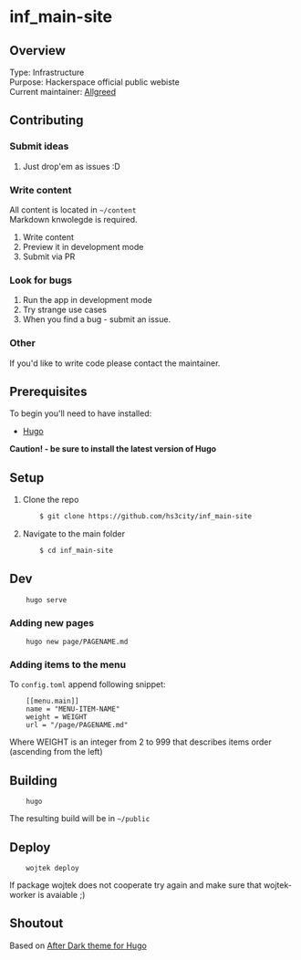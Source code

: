 # inf_main-site

## Overview

Type: Infrastructure     
Purpose: Hackerspace official public webiste       
Current maintainer: [Allgreed](https://github.com/allgreed)    

## Contributing

### Submit ideas
1. Just drop'em as issues :D

### Write content

All content is located in ```~/content```   
Markdown knwolegde is required.

1. Write content
2. Preview it in development mode
3. Submit via PR

### Look for bugs
1. Run the app in development mode
2. Try strange use cases
3. When you find a bug - submit an issue.

### Other

If you'd like to write code please contact the maintainer.

## Prerequisites

To begin you'll need to have installed:

+ [Hugo](https://gohugo.io/)

<!-- + [Node.js](https://nodejs.org/en/) -->
<!-- + npm (comes with Node.js) -->

<!-- + gulp-cli

    ```sh
        $ npm i -g gulp-cli
    ```    
     -->

**Caution! - be sure to install the latest version of Hugo**

## Setup

1. Clone the repo

    ```sh
        $ git clone https://github.com/hs3city/inf_main-site
    ```    
    
2. Navigate to the main folder

    ```sh
        $ cd inf_main-site
    ```    
    
<!-- 3. Fetch dependencies

    ```sh
        $ npm i
    ```     -->

## Dev

```
    hugo serve
```

### Adding new pages

```
    hugo new page/PAGENAME.md
```

### Adding items to the menu

To ```config.toml``` append following snippet:

```
    [[menu.main]]
    name = "MENU-ITEM-NAME"
    weight = WEIGHT
    url = "/page/PAGENAME.md"
```

Where WEIGHT is an integer from 2 to 999 that describes items order (ascending from the left)

<!-- 1. Run the build system in development mode

    ```sh
        $ gulp dev
    ```
*Do please note:* Once inited the build system watches for changes

2. Serve hs-budget-front/dev locally to preview your work

### I'm a noob, can't serve for shit :c

That's ok, dawng, just:

1. Install live-server globally

    ```sh
        $ npm i -g live-server
    ```

2. Enter development folder

    ```sh
        $ cd dev
    ```

3. Start the server

    ```sh
        $ live-server
    ``` -->

## Building

```
    hugo
```

The resulting build will be in ```~/public```

## Deploy

```
    wojtek deploy
```

If package wojtek does not cooperate try again and make sure that wojtek-worker is avaiable ;)

## Shoutout

Based on [After Dark theme for Hugo](https://comfusion.github.io/after-dark/)

